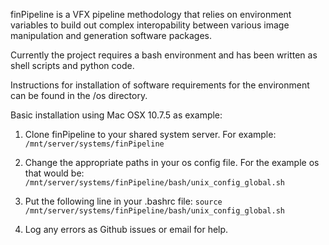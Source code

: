 finPipeline is a VFX pipeline methodology that relies on environment variables to build out complex interopability between various image manipulation and generation software packages.

Currently the project requires a bash environment and has been written as shell scripts and python code.

Instructions for installation of software requirements for the environment can be found in the /os directory.

Basic installation using Mac OSX 10.7.5 as example:

1. Clone finPipeline to your shared system server.  For example: 
    `/mnt/server/systems/finPipeline`

2. Change the appropriate paths in your os config file.  For the example os that would be:
    `/mnt/server/systems/finPipeline/bash/unix_config_global.sh`

3. Put the following line in your .bashrc file:
    `source /mnt/server/systems/finPipeline/bash/unix_config_global.sh`

4. Log any errors as Github issues or email for help.
